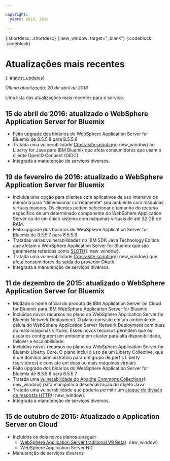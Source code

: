 ```yaml
---

copyright:
  years: 2015, 2016

---
```


{:shortdesc: .shortdesc}
{:new_window: target="_blank"}
{:codeblock: .codeblock}

# Atualizações mais recentes
{: #latest_updates}

*Última atualização: 20 de abril de 2016*

Uma lista das atualizações mais recentes para o serviço.

## 15 de abril de 2016: atualizado o WebSphere Application Server for Bluemix

* Feito upgrade dos binários do WebSphere Application Server for Bluemix de 8.5.5.8 para 8.5.5.9
* Tratada uma vulnerabilidade [Cross-site scripting](http://www-01.ibm.com/support/docview.wss?uid=swg21981221){: new_window} no Liberty for Java para IBM Bluemix que afeta consumidores que usam o cliente OpenID Connect (OIDC).
* Integrada a manutenção de serviços diversos.

## 19 de fevereiro de 2016: atualizado o WebSphere Application Server for Bluemix
* Incluída uma opção para clientes com aplicativos de uso intensivo de memória para "dimensionar corretamente" seu ambiente com máquinas virtuais maiores. Os clientes podem selecionar o tamanho do recurso específico de um determinado componente do WebSphere Application Server ou de um único sistema com máquinas virtuais de até 32 GB de RAM.
* Feito upgrade dos binários do WebSphere Application Server for Bluemix de 8.5.5.7 para 8.5.5.8
* Tratadas várias vulnerabilidades no IBM SDK Java Technology Edition que afetam o WebSphere Application Server for Bluemix que são geralmente referidas como [SLOTH](http://www-01.ibm.com/support/docview.wss?uid=swg21977244){: new_window}.
* Tratada uma vulnerabilidade [Cross-site scripting](http://www-01.ibm.com/support/docview.wss?uid=swg21976337){: new_window} que afeta consumidores da saída do provedor OAuth.
* Integrada a manutenção de serviços diversos.

## 11 de dezembro de 2015: atualizado o WebSphere Application Server for Bluemix
* Mudado o nome oficial do produto de IBM Application Server on Cloud for Bluemix para IBM WebSphere Application Server for Bluemix
* Incluídos novos recursos no plano do WebSphere Application Server for Bluemix Network Deployment. O plano consiste em um ambiente de célula do WebSphere Application Server Network Deployment com duas ou mais máquinas virtuais. Esses novos recursos permitem que os
usuários configurem um ambiente em cluster para alta disponibilidade, failover e escalabilidade.
* Incluídos novos recursos no plano do WebSphere Application Server for Bluemix Liberty Core. O plano inclui
o uso de um Liberty Collective, que é um domínio administrativo para um grupo de perfis Liberty
(servidores) e consiste em duas ou mais máquinas virtuais
* Feito upgrade dos binários do WebSphere Application Server for Bluemix de 8.5.5.6 para 8.5.5.7
* Tratada uma [vulnerabilidade do Apache Commons Collections](https://www.us-cert.gov/ncas/current-activity/2015/11/13/Apache-Commons-Collections-Java-Library-Vulnerability){: new_window} para manipular a desserialização
do objeto Java.
* Tratada uma vulnerabilidade que poderia permitir um [ataque
de divisão de resposta HTTP](http://www-01.ibm.com/support/docview.wss?uid=swg21972254){: new_window}.
* Integrada a manutenção de serviços diversos.

## 15 de outubro de 2015: Atualizado o Application Server on Cloud
* Incluídos os dois novos planos a seguir:
  * [WebSphere Application Server traditional V9 Beta](https://www-01.ibm.com/marketing/iwm/iwmdocs/web/cc/earlyprograms/websphere.shtml){: new_window}
  * WebSphere Application Server ND
* Manutenção de serviços diversos

